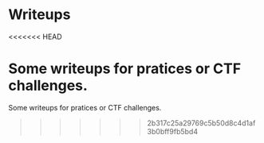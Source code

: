 # Writeups
<<<<<<< HEAD

Some writeups for pratices or CTF challenges.
=======
Some writeups for pratices or CTF challenges.
>>>>>>> 2b317c25a29769c5b50d8c4d1af3b0bff9fb5bd4
